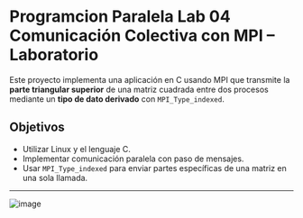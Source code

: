 # Programcion Paralela Lab 04 Comunicación Colectiva con MPI – Laboratorio

Este proyecto implementa una aplicación en C usando MPI que transmite la **parte triangular superior** de una matriz cuadrada entre dos procesos mediante un **tipo de dato derivado** con `MPI_Type_indexed`.

## Objetivos

* Utilizar Linux y el lenguaje C.
* Implementar comunicación paralela con paso de mensajes.
* Usar `MPI_Type_indexed` para enviar partes específicas de una matriz en una sola llamada.
---

![image](https://github.com/user-attachments/assets/d73a2402-61ff-4a54-bcf1-d7d06aba3ccf)
